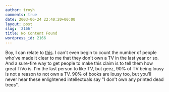 ```yaml
---
author: troyh
comments: true
date: 2003-06-24 22:40:20+00:00
layout: post
slug: '2166'
title: No Content Found
wordpress_id: 2166
---
```


Boy, I can relate to [this](http://www.theonion.com/onion3924/area_man_constantly.html). I can't even begin to count the number of people who've made it clear to me that they don't own a TV in the last year or so. And a sure-fire way to get people to make this claim is to tell them how great TiVo is. I'm the last person to like TV, but geez, 90% of TV being lousy is not a reason to not own a TV. 90% of books are lousy too, but you'll never hear these enlightened intellectuals say "I don't own any printed dead trees".

